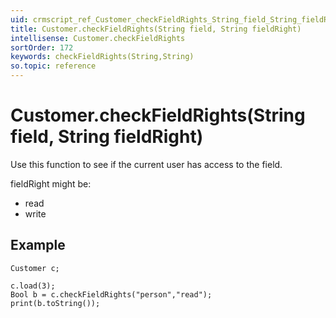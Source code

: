 ```yaml
---
uid: crmscript_ref_Customer_checkFieldRights_String_field_String_fieldRight
title: Customer.checkFieldRights(String field, String fieldRight)
intellisense: Customer.checkFieldRights
sortOrder: 172
keywords: checkFieldRights(String,String)
so.topic: reference
---
```


# Customer.checkFieldRights(String field, String fieldRight)

Use this function to see if the current user has access to the field.

fieldRight might be:

* read
* write

## Example

    Customer c;
   
    c.load(3);
    Bool b = c.checkFieldRights("person","read");
    print(b.toString());

